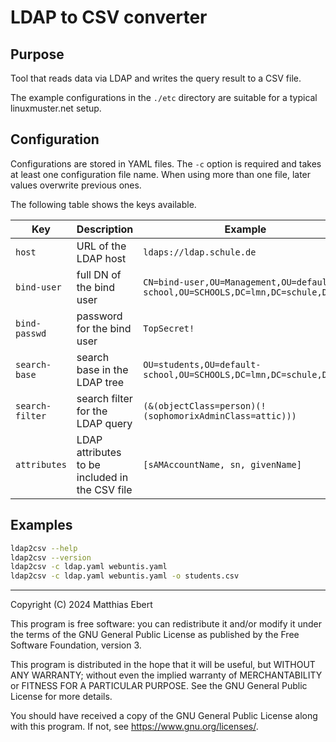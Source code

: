 # LDAP to CSV converter

## Purpose

Tool that reads data via LDAP and writes the query result to a CSV file.

The example configurations in the `./etc` directory are suitable for a typical linuxmuster.net setup.


## Configuration

Configurations are stored in YAML files. The `-c` option is required and takes at least one configuration file name. When using more than one file, later values overwrite previous ones.

The following table shows the keys available.

| Key             | Description                                    | Example                                                                          |
| --------------- | ---------------------------------------------- | -------------------------------------------------------------------------------- |
| `host`          | URL of the LDAP host                           | `ldaps://ldap.schule.de`                                                         |
| `bind-user`     | full DN of the bind user                       | `CN=bind-user,OU=Management,OU=default-school,OU=SCHOOLS,DC=lmn,DC=schule,DC=de` |
| `bind-passwd`   | password for the bind user                     | `TopSecret!`                                                                     |
| `search-base`   | search base in the LDAP tree                   | `OU=students,OU=default-school,OU=SCHOOLS,DC=lmn,DC=schule,DC=de`                |
| `search-filter` | search filter for the LDAP query               | `(&(objectClass=person)(!(sophomorixAdminClass=attic)))`                         |
| `attributes`    | LDAP attributes to be included in the CSV file | `[sAMAccountName, sn, givenName]`                                                |


## Examples

``` bash
ldap2csv --help
ldap2csv --version
ldap2csv -c ldap.yaml webuntis.yaml
ldap2csv -c ldap.yaml webuntis.yaml -o students.csv
```


---

Copyright (C) 2024 Matthias Ebert
 
This program is free software: you can redistribute it and/or modify it under
the terms of the GNU General Public License as published by the Free Software
Foundation, version 3.
 
This program is distributed in the hope that it will be useful, but WITHOUT
ANY WARRANTY; without even the implied warranty of MERCHANTABILITY or FITNESS
FOR A PARTICULAR PURPOSE. See the GNU General Public License for more details.
 
You should have received a copy of the GNU General Public License along with
this program. If not, see <https://www.gnu.org/licenses/>.
